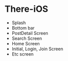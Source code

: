 # There-iOS

- Splash
- Bottom bar
- PostDetail Screen
- Search Screen
- Home Screen
- Initial, Login, Join Screen
- Etc screen
